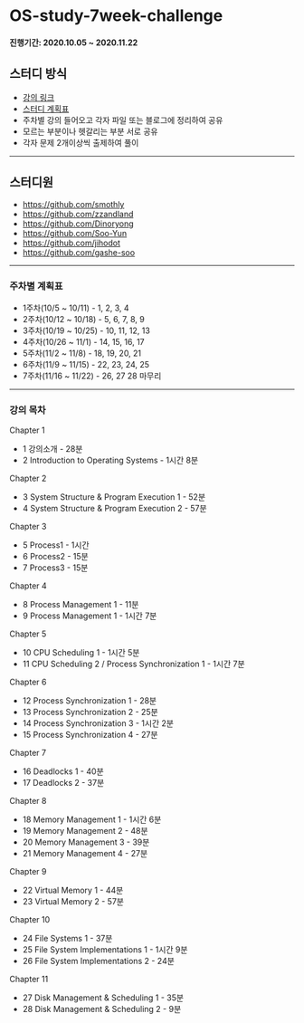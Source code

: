 # OS-study-7week-challenge

#### 진행기간: 2020.10.05 ~ 2020.11.22

## 스터디 방식
- [강의 링크](http://www.kocw.or.kr/home/cview.do?mty=p&kemId=1046323)
- [스터디 계획표](https://docs.google.com/document/d/1jr_C1HPOlWZyfXABOoK35qAyVdo-Q2w0BjivWbCJjR8/edit?usp=sharing)
- 주차별 강의 들어오고 각자 파일 또는 블로그에 정리하여 공유
- 모르는 부분이나 헷갈리는 부분 서로 공유
- 각자 문제 2개이상씩 출제하여 풀이

---

## 스터디원
- https://github.com/smothly
- https://github.com/zzandland
- https://github.com/Dinoryong
- https://github.com/Soo-Yun
- https://github.com/jihodot
- https://github.com/gashe-soo

---

### 주차별 계획표
- 1주차(10/5 ~ 10/11)  -  1, 2, 3, 4
- 2주차(10/12 ~ 10/18)  -  5, 6, 7, 8, 9
- 3주차(10/19 ~ 10/25)  -  10, 11, 12, 13
- 4주차(10/26 ~ 11/1)  -  14, 15, 16, 17
- 5주차(11/2 ~ 11/8)  -  18, 19, 20, 21
- 6주차(11/9 ~ 11/15)  -  22, 23, 24, 25
- 7주차(11/16 ~ 11/22)  -  26, 27 28  마무리

---

### 강의 목차

Chapter 1
- 1 강의소개 - 28분
- 2 Introduction to Operating Systems - 1시간 8분

Chapter 2
- 3 System Structure & Program Execution 1 - 52분
- 4 System Structure & Program Execution 2 -  57분

Chapter 3
- 5 Process1 - 1시간
- 6 Process2 - 15분
- 7 Process3 - 15분

Chapter 4
- 8 Process Management 1 - 11분
- 9 Process Management 1 - 1시간 7분


Chapter 5
- 10 CPU Scheduling 1 - 1시간 5분
- 11 CPU Scheduling 2 / Process Synchronization 1 - 1시간 7분

Chapter 6
- 12 Process Synchronization 1 - 28분
- 13 Process Synchronization 2 - 25분
- 14 Process Synchronization 3 - 1시간 2분
- 15 Process Synchronization 4 - 27분

Chapter 7
- 16 Deadlocks 1 - 40분
- 17 Deadlocks 2 - 37분

Chapter 8
- 18 Memory Management 1 - 1시간 6분
- 19 Memory Management 2 - 48분
- 20 Memory Management 3 - 39분
- 21 Memory Management 4 - 27분

Chapter 9
- 22 Virtual Memory 1 - 44분
- 23 Virtual Memory 2 - 57분

Chapter 10
- 24 File Systems 1 - 37분
- 25 File System Implementations 1 - 1시간 9분
- 26 File System Implementations 2 - 24분

Chapter 11
- 27 Disk Management & Scheduling 1 - 35분
- 28 Disk Management & Scheduling 2 - 9분
